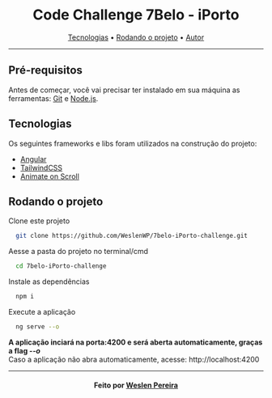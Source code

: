 
<h1 align="center">Code Challenge 7Belo - iPorto</h1>
<p align="center">
 <a href="#tecnologias">Tecnologias</a> •
 <a href="#rodando-o-projeto">Rodando o projeto</a> •
 <a href="#autor">Autor</a>
</p>

---

## Pré-requisitos

Antes de começar, você vai precisar ter instalado em sua máquina as ferramentas: [Git](https://git-scm.com) e [Node.js](https://nodejs.org/en/).

## Tecnologias

Os seguintes frameworks e libs foram utilizados na construção do projeto:
* [Angular](https://angular.io/)
* [TailwindCSS](https://tailwindcss.com/)
* [Animate on Scroll](https://michalsnik.github.io/aos/)

## Rodando o projeto

Clone este projeto
```bash
  git clone https://github.com/WeslenWP/7belo-iPorto-challenge.git
```
Aesse a pasta do projeto no terminal/cmd
```bash
  cd 7belo-iPorto-challenge
```
Instale as dependências
```bash
  npm i
```
Execute a aplicação
```bash
  ng serve --o
```
**A aplicação inciará na porta:4200 e será aberta automaticamente, graças a flag *--o***<br>
Caso a aplicação não abra automaticamente, acesse: http://localhost:4200

--- 
<h4 id="autor" align="center">Feito por <a href="https://github.com/WeslenWP">Weslen Pereira</a></h3>
